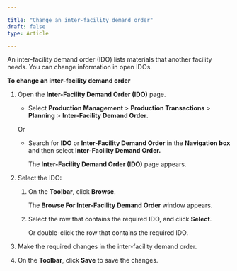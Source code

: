 ```yaml
---

title: "Change an inter-facility demand order"
draft: false
type: Article

---
```


An inter-facility demand order (IDO) lists materials that another facility needs. You can change information in open IDOs.

**To change an inter-facility demand order**

1. Open the **Inter-Facility Demand Order (IDO)** page.

    - Select **Production Management** > **Production Transactions** > **Planning** > **Inter-Facility Demand Order**.

    Or

    - Search for **IDO** or **Inter-Facility Demand Order** in the **Navigation box** and then select **Inter-Facility Demand Order.**

        The **Inter-Facility Demand Order (IDO)** page appears.

2. Select the IDO:

    1. On the **Toolbar**, click **Browse**.

        The **Browse For Inter-Facility Demand Order** window appears.

    2. Select the row that contains the required IDO, and click **Select**.

        Or double-click the row that contains the required IDO.

3. Make the required changes in the inter-facility demand order.

4. On the **Toolbar**, click **Save** to save the changes.

​